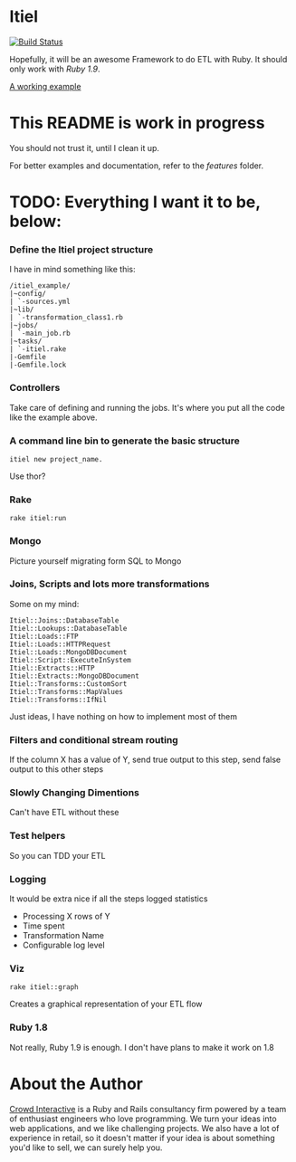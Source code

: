 # Itiel

[![Build Status](https://secure.travis-ci.org/dabit/itiel.png?branch=master)](http://travis-ci.org/dabit/itiel)

Hopefully, it will be an awesome Framework to do ETL with Ruby. It
should only work with *Ruby 1.9*.

[A working example](https://github.com/railsmx/rails-mx-blog/blob/master/itiel/posts.rb)

# This README is work in progress

You should not trust it, until I clean it up.

For better examples and documentation, refer to the *features* folder.

# TODO: Everything I want it to be, below:

### Define the Itiel project structure

I have in mind something like this:

    /itiel_example/
    |~config/
    | `-sources.yml
    |~lib/
    | `-transformation_class1.rb
    |~jobs/
    | `-main_job.rb
    |~tasks/
    | `-itiel.rake
    |-Gemfile
    |-Gemfile.lock

### Controllers

Take care of defining and running the jobs. It's where you put all the
code like the example above.

### A command line bin to generate the basic structure

    itiel new project_name.

Use thor?

### Rake

    rake itiel:run

### Mongo

Picture yourself migrating form SQL to Mongo

### Joins, Scripts and lots more transformations

Some on my mind:

    Itiel::Joins::DatabaseTable
    Itiel::Lookups::DatabaseTable
    Itiel::Loads::FTP
    Itiel::Loads::HTTPRequest
    Itiel::Loads::MongoDBDocument
    Itiel::Script::ExecuteInSystem
    Itiel::Extracts::HTTP
    Itiel::Extracts::MongoDBDocument
    Itiel::Transforms::CustomSort
    Itiel::Transforms::MapValues
    Itiel::Transforms::IfNil

Just ideas, I have nothing on how to implement most of them

### Filters and conditional stream routing

If the column X has a value of Y, send true output to this step, send
false output to this other steps

### Slowly Changing Dimentions

Can't have ETL without these

### Test helpers

So you can TDD your ETL

### Logging

It would be extra nice if all the steps logged statistics

* Processing X rows of Y
* Time spent
* Transformation Name
* Configurable log level

### Viz

    rake itiel::graph

Creates a graphical representation of your ETL flow

### Ruby 1.8

Not really, Ruby 1.9 is enough. I don't have plans to make it
work on 1.8

# About the Author

[Crowd Interactive](http://www.crowdint.com) is a Ruby and Rails consultancy firm
powered by a team of enthusiast engineers who love programming.
We turn your ideas into web applications, and we like challenging projects. We also have
a lot of experience in retail, so it doesn't matter if your idea is about
something you'd like to sell, we can surely help you.
